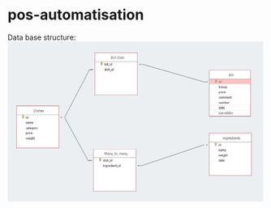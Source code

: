 
# pos-automatisation
Data base structure:
![alt tag](https://github.com/AutomatisationInc/pos-automatisation/blob/serviceBranch/structure.jpg)
